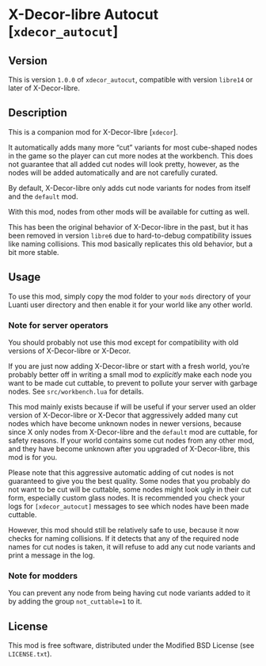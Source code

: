# X-Decor-libre Autocut [`xdecor_autocut`]

## Version

This is version `1.0.0` of `xdecor_autocut`, compatible
with version `libre14` or later of X-Decor-libre.

## Description

This is a companion mod for X-Decor-libre [`xdecor`].

It automatically adds many more “cut” variants for most
cube-shaped nodes in the game so the player can cut more
nodes at the workbench. This does not guarantee that
all added cut nodes will look pretty, however,
as the nodes will be added automatically and are
not carefully curated.

By default, X-Decor-libre only adds cut node variants for
nodes from itself and the `default` mod.

With this mod, nodes from other mods will be available for
cutting as well.

This has been the original behavior of X-Decor-libre in the past,
but it has been removed in version `libre6` due to
hard-to-debug compatibility issues like naming collisions.
This mod basically replicates this old behavior, but a bit
more stable.

## Usage

To use this mod, simply copy the mod folder to your
`mods` directory of your Luanti user directory and
then enable it for your world like any other world.

### Note for server operators

You should probably not use this mod except for
compatibility with old versions of X-Decor-libre
or X-Decor.

If you are just now adding X-Decor-libre or
start with a fresh world, you’re probably better
off in writing a small mod to *explicitly* make
each node you want to be made cut cuttable, to
prevent to pollute your server with garbage nodes.
See `src/workbench.lua` for details.

This mod mainly exists because if will be useful if
your server used an older version of X-Decor-libre
or X-Decor that aggressively added many cut nodes
which have become unknown nodes in newer versions,
because since X only nodes from X-Decor-libre
and the `default` mod are cuttable, for safety
reasons.
If your world contains some cut nodes from any
other mod, and they have become unknown after
you upgraded of X-Decor-libre, this mod is for you.

Please note that this aggressive automatic
adding of cut nodes is not guaranteed to give you
the best quality. Some nodes that you probably
do not want to be cut will be cuttable, some nodes
might look ugly in their cut form, especially
custom glass nodes. It is recommended you check your
logs for `[xdecor_autocut]` messages to see which
nodes have been made cuttable.

However, this mod should still be relatively safe to
use, because it now checks for naming collisions.
If it detects that any of the required node names
for cut nodes is taken, it will refuse to add any
cut node variants and print a message in the log.

### Note for modders

You can prevent any node from being having cut node
variants added to it by adding the group
`not_cuttable=1` to it.

## License

This mod is free software, distributed under the Modified
BSD License (see `LICENSE.txt`).
